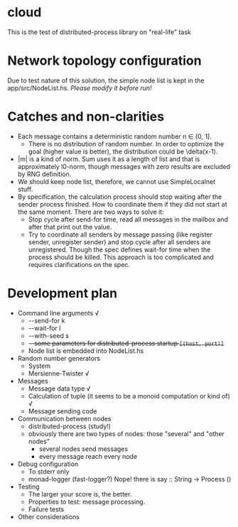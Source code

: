 # cloud

This is the test of distributed-process library on "real-life" task

# Network topology configuration

Due to test nature of this solution, the simple node list is kept in the app/src/NodeList.hs.
_Please modify it before run!_

# Catches and non-clarities
* Each message contains a deterministic random number n ∈ (0, 1].
  * There is no distribution of random number. In order to optimize the goal (higher value is better), the distribution could be \delta(x-1).
* |m| is a kind of norm. Sum uses it as a length of list and that is approximately l0-norm, though messages with zero results are excluded by RNG definition.
* We should keep node list, therefore, we cannot use SimpleLocalnet stuff.
* By specification, the calculation process should stop waiting after the sender process finished. How to coordinate them if they did not start at the same moment. There are two ways to solve it:
  * Stop cycle after send-for time, read all messages in the mailbox and after that print out the value.
  * Try to coordinate all senders by message passing (like register sender, unregister sender) and stop cycle after all senders are unregistered. Though the spec defines wait-for time when the process should be killed. This approach is too complicated and requires clarifications on the spec.

# Development plan
* Command line arguments √
  * --send-for k
  * --wait-for l
  * --with-seed s
  * ~~--some parameters for distributed-process startup `[(host, port)]`~~
  * Node list is embedded into NodeList.hs
* Random number generators
  * System
  * Mersienne-Twister √
* Messages
  * Message data type √
  * Calculation of tuple (it seems to be a monoid computation or kind of) √
  * Message sending code
* Communication between nodes
  * distributed-process (study!)
  * obviously there are two types of nodes: those "several" and "other nodes"
    * several nodes send messages
    * every message reach every node
* Debug configuration
  * To stderr only
  * monad-logger (fast-logger?) Nope! there is say :: String -> Process ()
* Testing
  * The larger your score is, the better.
  * Properties to test: message processing.
  * Failure tests
* Other considerations
